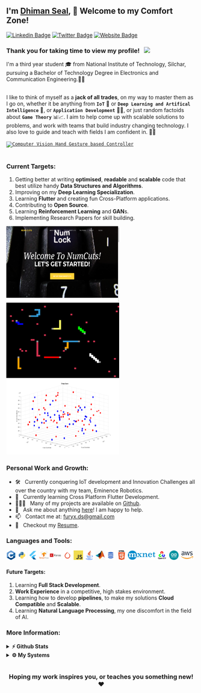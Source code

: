 ## I'm [Dhiman Seal](https://github.com/dhi13man/), 👋 Welcome to my Comfort Zone!  

[![Linkedin Badge](https://img.shields.io/badge/-LinkedIn-0e76a8?style=flat-square&logo=Linkedin&logoColor=white)](https://linkedin.com/in/dhi13man)
[![Twitter Badge](https://img.shields.io/badge/-Twitter-00acee?style=flat-square&logo=Twitter&logoColor=white)](https://twitter.com/dhi13man)
[![Website Badge](https://img.shields.io/badge/Website-3b5998?style=flat-square&logo=google-chrome&logoColor=white)](https://dhi13man.github.io/)


### Thank you for taking time to view my profile! &nbsp; ![](https://visitor-badge.glitch.me/badge?page_id=dhi13man.dhi13man&style=flat-square&color=0088cc)

I'm a third year student 🎓 from National Institute of Technology, Silchar, pursuing a Bachelor of Technology Degree in Electronics and Communication Engineering.🔌📶 <br><br> 

I like to think of myself as a **jack of all trades**,  on my way to master them as I go on, whether it be anything from **`IoT`** 🤖 or **`Deep Learning and Artifical Intelligence`** 🧠, or **`Application Development`** 👨‍💻, or just random factoids about **`Game Theory`** 📊📈. I aim to help come up with scalable solutions to problems, and work with teams that build industry changing technology. I also love to guide and teach with fields I am confident in. 👨‍🏫 <br>


[<code><img height="200" width="300" src="assets/cvgc_demo.gif" alt="Computer Vision Hand Gesture based Controller"></code>](github.com/Dhi13man/CV-HandGestureControl)<br><br>
### Current Targets: 
1. Getting better at writing **optimised**, **readable** and **scalable** code that best utilize handy **Data Structures and Algorithms**.
2. Improving on my **Deep Learning Specialization**.
3. Learning **Flutter** and creating fun Cross-Platform applications.
4. Contributing to **Open Source**.
5. Learning **Reinforcement Learning** and **GAN**s.
5. Implementing Research Papers for skill building.

[<code><img height="200" width="300" src="assets/demo_numcuts.png" alt="NumCuts: HTML/CSS/JS/Electron based GUI Script Executor"></code>](github.com/Dhi13man/NumCuts) [<code><img height="200" width="300" src="assets/demo_snake.png" alt="A brute force-ish Automatic Snake Game Algorithm"></code>](github.com/Dhi13man/SnakeGameAlgo)[<code><img height="200" width="300" src="assets/demo_3DES.png" alt="3D Electrostatics Simulator"></code>](github.com/Dhi13man/3Dimensional-Electrostatics-Simulation)
### Personal Work and  Growth:

- 🛠 &nbsp; Currently conquering IoT development and Innovation Challenges all over the country with my team, Eminence Robotics.
- 🚀 &nbsp; Currently learning Cross Platform Flutter Development.
- 👨🏻‍💻 &nbsp; Many of my projects are available on [Github](https://github.com/dhi13man).
- 💬 &nbsp; Ask me about anything [here](https://github.com/Dhi13man/dhi13man/issues/1)! I am happy to help.
- 📫 &nbsp; Contact me at: furyx.ds@gmail.com
- 📝 &nbsp; Checkout my [Resume](Dhiiman_Seal_CV.pdf).

### Languages and Tools:

[<code><img height="25" src="https://raw.githubusercontent.com/github/explore/80688e429a7d4ef2fca1e82350fe8e3517d3494d/topics/cpp/cpp.png" alt="cpp"></code>](www.cplusplus.com)
[<code><img height="25" src="https://raw.githubusercontent.com/github/explore/80688e429a7d4ef2fca1e82350fe8e3517d3494d/topics/python/python.png" alt="python"></code>](www.python.org)
[<code><img height="25" src="assets/ico_flutter.jpg" alt="flutter"></code>](flutter.dev)
[<code><img height="25" src="assets/ico_tf.jpg" alt="tensorflow+keras"></code>](www.tensorflow.org)
[<code><img height="25" src="assets/ico_pytorch.jpg" alt="pytorch"></code>](pytorch.org)
[<code><img height="25" src="https://raw.githubusercontent.com/github/explore/80688e429a7d4ef2fca1e82350fe8e3517d3494d/topics/javascript/javascript.png" alt="javascript"></code>](www.javascript.com)
[<code><img height="25" src="assets/ico_java.jpg" alt="java"></code>](www.java.com)
[<code><img height="25" src="assets/ico_matlab.jpg" alt="MATLAB"></code>](www.mathworks.com/products/matlab.html)
[<code><img height="25" src="https://raw.githubusercontent.com/github/explore/80688e429a7d4ef2fca1e82350fe8e3517d3494d/topics/sql/sql.png" alt="sql"></code>](www.mysql.com)
[<code><img height="25" src="assets/ico_html.jpg" alt="html5"></code>](html.com)
[<code><img height="25" src="assets/ico_mxnet.png" alt="Apache MXNet"></code>](mxnet.apache.org)
[<code><img height="25" src="assets/ico_opencv.jpg" alt="OpenCV"></code>](opencv.org)
[<code><img height="25" src="assets/ico_arduino.jpg" alt="Arduino"></code>](www.arduino.cc)
[<code><img height="25" src="assets/ico_aws.jpg" alt="Amazon Web Services"></code>](aws.amazon.com)


#### Future Targets:
1. Learning **Full Stack Development**.
2. **Work Experience** in a competitive, high stakes environment.
3. Learning how to develop **pipelines**, to make my solutions **Cloud Compatible** and **Scalable**.
4. Learning **Natural Language Processing**, my one discomfort in the field of AI.


### More Information:

<details>	
  <summary><b>⚡ Github Stats</b></summary>

<img alt="" src="https://github-readme-stats.vercel.app/api?username=dhi13man&show_icons=true&hide_border=true" />
</details>


 
<details>	
  <br />
  <summary><b>⚙️ My Systems</b></summary>
  	<ul>
  	    <li><b>OS:</b> Windows 10 and Ubuntu 20.04</li>
	    <li><b>Laptop: </b> Lenovo L340 Gaming (i7 9th Generation Processor with 8GB RAM)</li>
  	    <li><b>Browser: </b> Firefox, Chrome</li>
	    <li><b>Code Editors:</b> I swear by Jetbrains IDEs and VSCode.</li>
	    <br />
	</ul>	
</details>

#

<div align="center">

### Hoping my work inspires you, or teaches you something new! ❤️

</div>
